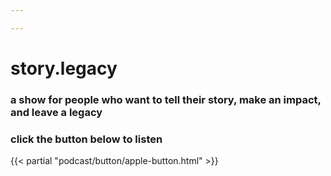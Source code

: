 ```yaml
---

---
```

# story.legacy
### a show for people who want to tell their story, make an impact, and leave a legacy
### click the button below to listen

{{< partial "podcast/button/apple-button.html" >}}
